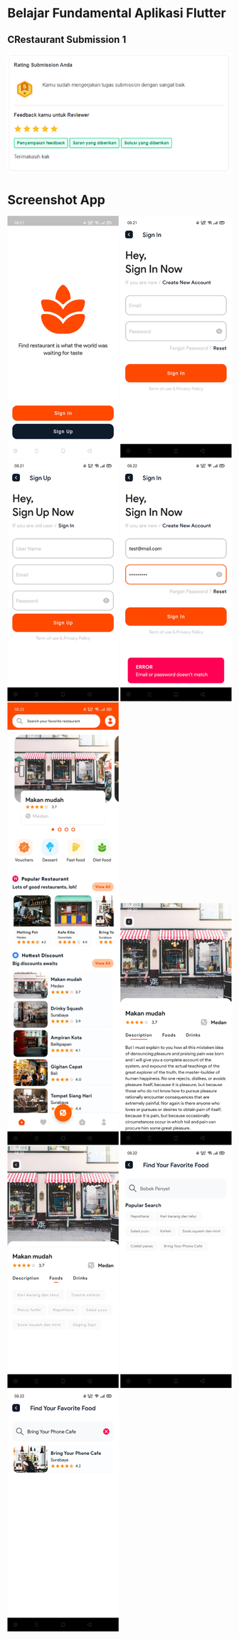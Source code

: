 # Belajar Fundamental Aplikasi Flutter

## CRestaurant Submission 1

<img src="asset_git/Review_dicoding.png" width="750px"/>

# Screenshot App

<div>
    <img src="asset_git/01.jpg" width="250px"/>
    <img src="asset_git/02.jpg" width="250px"/>
    <img src="asset_git/03.jpg" width="250px"/>
    <img src="asset_git/04.jpg" width="250px"/>
    <img src="asset_git/05.jpg" width="250px"/>
    <img src="asset_git/06.jpg" width="250px"/>
    <img src="asset_git/07.jpg" width="250px"/>
    <img src="asset_git/08.jpg" width="250px"/>
    <img src="asset_git/09.jpg" width="250px"/>
</div>
